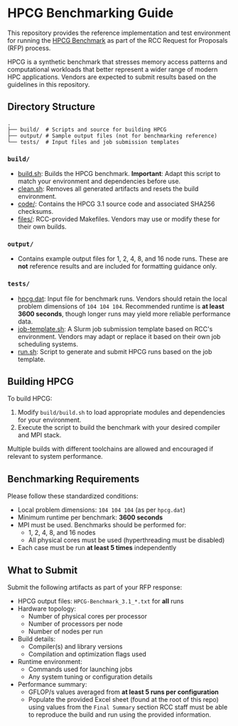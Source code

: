 # HPCG Benchmarking Guide

This repository provides the reference implementation and test environment for
running the [HPCG Benchmark](https://hpcg-benchmark.org/) as part of the RCC
Request for Proposals (RFP) process.

HPCG is a synthetic benchmark that stresses memory access patterns and
computational workloads that better represent a wider range of modern HPC
applications. Vendors are expected to submit results based on the guidelines in
this repository.

## Directory Structure

```
.
├── build/  # Scripts and source for building HPCG
├── output/ # Sample output files (not for benchmarking reference)
└── tests/  # Input files and job submission templates
```

### `build/`

- [build.sh](build/build.sh): Builds the HPCG benchmark.  **Important**: Adapt
  this script to match your environment and dependencies before use.
- [clean.sh](build/clean.sh): Removes all generated artifacts and resets the
  build environment.
- [code/](build/code): Contains the HPCG 3.1 source code and associated SHA256
  checksums.
- [files/](build/files): RCC-provided Makefiles. Vendors may use or modify
  these for their own builds.

### `output/`

- Contains example output files for 1, 2, 4, 8, and 16 node runs.  These are
  **not** reference results and are included for formatting guidance only.

### `tests/`

- [hpcg.dat](tests/hpcg.dat): Input file for benchmark runs. Vendors should
  retain the local problem dimensions of `104 104 104`. Recommended runtime is
  **at least 3600 seconds**, though longer runs may yield more reliable
  performance data.
- [job-template.sh](tests/job-template.sh): A Slurm job submission template
  based on RCC's environment. Vendors may adapt or replace it based on their
  own job scheduling systems.
- [run.sh](tests/run.sh): Script to generate and submit HPCG runs based on the
  job template.

## Building HPCG

To build HPCG:

1. Modify `build/build.sh` to load appropriate modules and dependencies for
   your environment.
2. Execute the script to build the benchmark with your desired compiler and MPI
   stack.

Multiple builds with different toolchains are allowed and encouraged if relevant to system performance.

## Benchmarking Requirements

Please follow these standardized conditions:

- Local problem dimensions: `104 104 104` (as per `hpcg.dat`)
- Minimum runtime per benchmark: **3600 seconds**
- MPI must be used. Benchmarks should be performed for:
  - 1, 2, 4, 8, and 16 nodes
  - All physical cores must be used (hyperthreading must be disabled)
- Each case must be run **at least 5 times** independently

## What to Submit

Submit the following artifacts as part of your RFP response:

- HPCG output files: `HPCG-Benchmark_3.1_*.txt` for **all** runs
- Hardware topology:
  - Number of physical cores per processor
  - Number of processors per node
  - Number of nodes per run
- Build details:
  - Compiler(s) and library versions
  - Compilation and optimization flags used
- Runtime environment:
  - Commands used for launching jobs
  - Any system tuning or configuration details
- Performance summary:
  - GFLOP/s values averaged from **at least 5 runs per configuration**
  - Populate the provided Excel sheet (found at the root of this repo) using
    values from the `Final Summary` section
RCC staff must be able to reproduce the build and run using the provided information.
